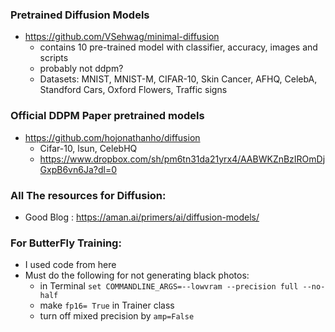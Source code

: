 ### Pretrained Diffusion Models

- https://github.com/VSehwag/minimal-diffusion 
    - contains 10 pre-trained model with classifier, accuracy, images and scripts
    - probably not ddpm?
    - Datasets: MNIST, MNIST-M, CIFAR-10, Skin Cancer, AFHQ, CelebA, Standford Cars, Oxford Flowers, Traffic signs

### Official DDPM Paper pretrained models
- https://github.com/hojonathanho/diffusion 
    - Cifar-10, lsun, CelebHQ
    - https://www.dropbox.com/sh/pm6tn31da21yrx4/AABWKZnBzIROmDjGxpB6vn6Ja?dl=0 

### All The resources for Diffusion:
- Good Blog : https://aman.ai/primers/ai/diffusion-models/

### For ButterFly Training:
- I used code from here
- Must do the following for not generating black photos:
    - in Terminal `set COMMANDLINE_ARGS=--lowvram --precision full --no-half`
    - make `fp16= True` in Trainer class
    - turn off mixed precision by `amp=False`



